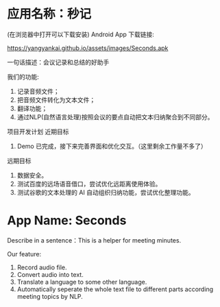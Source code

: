 # 应用名称：秒记

(在浏览器中打开可以下载安装)
Android App 下载链接:

https://yangyankai.github.io/assets/images/Seconds.apk


一句话描述：会议记录和总结的好助手

我们的功能:

1. 记录音频文件；
2. 把音频文件转化为文本文件；
3. 翻译功能；
4. 通过NLP(自然语言处理)按照会议的要点自动把文本归纳聚合到不同部分。


项目开发计划
近期目标
1. Demo 已完成，接下来完善界面和优化交互。（这里剩余工作量不多了）

远期目标
1. 数据安全。
2. 测试百度的远场语音借口，尝试优化远距离使用体验。
3. 测试谷歌的文本处理的 AI 自动组织归纳功能，尝试优化整理功能。

# App Name: Seconds

Describe in a sentence：This is a helper for meeting minutes.

Our feature:

1. Record audio file.
2. Convert audio into text.
3. Translate a language to some other language.
4. Automatically seperate the whole text file to different parts according meeting topics by NLP.




